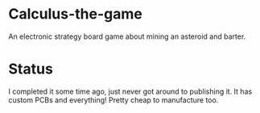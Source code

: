 # Calculus-the-game
An electronic strategy board game about mining an asteroid and barter.

# Status
I completed it some time ago, just never got around to publishing it. It has custom PCBs and everything! Pretty cheap to manufacture too.
